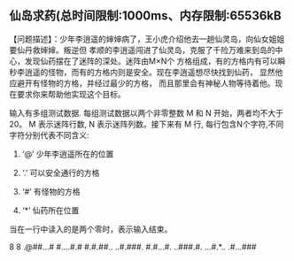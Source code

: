 ## 仙岛求药(总时间限制:1000ms、内存限制:65536kB

【问题描述】：少年李逍遥的婶婶病了，王小虎介绍他去一趟仙灵岛，向仙女姐姐要仙丹救婶婶。叛逆但
孝顺的李逍遥闯进了仙灵岛，克服了千险万难来到岛的中心，发现仙药摆在了迷阵的深处。迷阵由M×N个 
方格组成，有的方格内有可以瞬秒李逍遥的怪物，而有的方格内则是安全。现在李逍遥想尽快找到仙药，
显然他应避开有怪物的方格，并经过最少的方格，
而且那里会有神秘人物等待着他。现在要求你来帮助他实现这个目标。


输入有多组测试数据. 每组测试数据以两个非零整数 M 和 N 开始，两者均不大于20。
M 表示迷阵行数, N 表示迷阵列数。接下来有 M 行, 每行包含N个字符,不同字符分别代表不同含义:
 
1) ‘@’ 少年李逍遥所在的位置 

2) ‘.’ 可以安全通行的方格

3) ‘#’ 有怪物的方格

4) ‘*’ 仙药所在位置

当在一行中读入的是两个零时，表示输入结束。

8 8 
.@##...# 
#....#.# 
#.#.##.. 
..#.###. 
#.#...#. 
..###.#. 
...#.*.. 
.#...###
